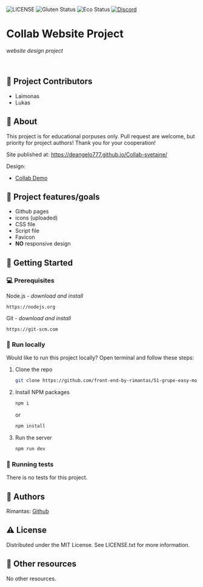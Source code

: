 <!-- @format -->

![LICENSE](https://img.shields.io/badge/license-MIT-blue.svg?style=flat-square)
![Gluten Status](https://img.shields.io/badge/Gluten-Free-green.svg)
![Eco Status](https://img.shields.io/badge/ECO-Friendly-green.svg)
[![Discord](https://discord.com/api/guilds/571393319201144843/widget.png)](https://discord.gg/dRwW4rw)

# Collab Website Project

_website design project_

<br>

## 🌟 Project Contributors

- Laimonas
- Lukas

## 🌟 About

This project is for educational porpuses only. Pull request are welcome, but priority for project authors! Thank you for your cooperation!

Site published at: https://deangelo777.github.io/Collab-svetaine/

Design:

- [Collab Demo](<https://www.figma.com/design/9mV6rCFOEd1ptuZ4JBovVS/Collab-landing-page-design-(Community)?node-id=1-271&t=O4ucU2QW96pR60RN-0>)

## 🎯 Project features/goals

- Github pages
- icons (uploaded)
- CSS file
- Script file
- Favicon
- **NO** responsive design

## 🧰 Getting Started

### 💻 Prerequisites

Node.js - _download and install_

```
https://nodejs.org
```

Git - _download and install_

```
https://git-scm.com
```

### 🏃 Run locally

Would like to run this project locally? Open terminal and follow these steps:

1. Clone the repo
   ```sh
   git clone https://github.com/front-end-by-rimantas/51-grupe-easy-money.git
   ```
2. Install NPM packages
   ```sh
   npm i
   ```
   or
   ```sh
   npm install
   ```
3. Run the server
   ```sh
   npm run dev
   ```

### 🧪 Running tests

There is no tests for this project.

## 🎅 Authors

Rimantas: [Github](https://github.com/belauzas)

## ⚠️ License

Distributed under the MIT License. See LICENSE.txt for more information.

## 🔗 Other resources

No other resources.
